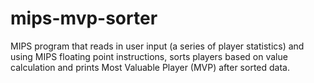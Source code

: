 # mips-mvp-sorter
MIPS program that reads in user input (a series of player statistics) and using MIPS floating point instructions, sorts players based on value calculation and prints Most Valuable Player (MVP) after sorted data.
